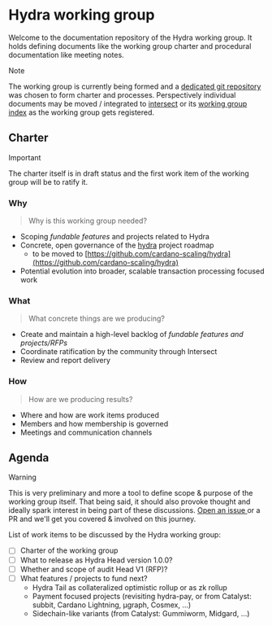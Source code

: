 # Hydra working group

Welcome to the documentation repository of the Hydra working group. It holds defining documents like the working group charter and procedural documentation like meeting notes.

> [!NOTE]
> The working group is currently being formed and a [dedicated git repository](https://github.com/cardano-scaling/wg-hydra) was chosen to form charter and processes. Perspectively individual documents may be moved / integrated to [intersect](https://docs.intersectmbo.org/) or its [working group index](https://intersect.gitbook.io/intersect-working-groups) as the working group gets registered.

## Charter

> [!IMPORTANT]
> The charter itself is in draft status and the first work item of the working group will be to ratify it.

### Why

> Why is this working group needed?

- Scoping _fundable features_ and projects related to Hydra
- Concrete, open governance of the [hydra](https://github.com/input-output-hk/hydra) project roadmap
  - to be moved to [https://github.com/cardano-scaling/hydra](https://github.com/cardano-scaling/hydra)
- Potential evolution into broader, scalable transaction processing focused work

### What

> What concrete things are we producing?

- Create and maintain a high-level backlog of _fundable features and projects/RFPs_
- Coordinate ratification by the community through Intersect
- Review and report delivery

### How

> How are we producing results?

- Where and how are work items produced
- Members and how membership is governed
- Meetings and communication channels

## Agenda

> [!WARNING]
> This is very preliminary and more a tool to define scope & purpose of the working group itself. That being said, it should also provoke thought and ideally spark interest in being part of these discussions. [Open an issue ](https://github.com/cardano-scaling/wg-hydra/issues/new) or a PR and we'll get you covered & involved on this journey.

List of work items to be discussed by the Hydra working group:

  - [ ] Charter of the working group
  - [ ] What to release as Hydra Head version 1.0.0?
  - [ ] Whether and scope of audit Head V1 (RFP)?
  - [ ] What features / projects to fund next?
    - Hydra Tail as collateralized optimistic rollup or as zk rollup
    - Payment focused projects (revisiting hydra-pay, or from Catalyst: subbit, Cardano Lightning, μgraph, Cosmex, ...)
    - Sidechain-like variants (from Catalyst: Gummiworm, Midgard, ...)


